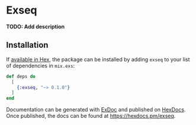 # Exseq

**TODO: Add description**

## Installation

If [available in Hex](https://hex.pm/docs/publish), the package can be installed
by adding `exseq` to your list of dependencies in `mix.exs`:

```elixir
def deps do
  [
    {:exseq, "~> 0.1.0"}
  ]
end
```

Documentation can be generated with [ExDoc](https://github.com/elixir-lang/ex_doc)
and published on [HexDocs](https://hexdocs.pm). Once published, the docs can
be found at <https://hexdocs.pm/exseq>.

